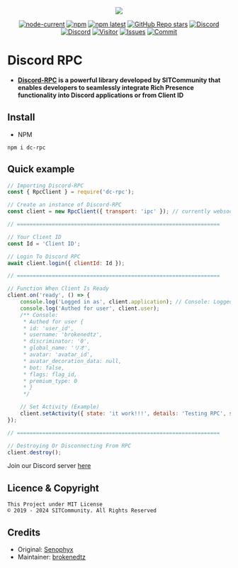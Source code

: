 <div align="center">
  <p>
    <a href="https://www.npmjs.com/package/dc-rpc" target="_blank" rel="noopener noreferrer"><img src="https://nodei.co/npm/dc-rpc.png?downloads=true&downloadRank=true&stars=true"></a>
  </p>
  <p>
    <a href="https://nodejs.org/" target="_blank" rel="noopener noreferrer"><img alt="node-current" src="https://img.shields.io/node/v/distube"></a>
    <a href="https://www.npmjs.com/package/dc-rpc" target="_blank" rel="noopener noreferrer"><img alt="npm" src="https://img.shields.io/npm/dt/dc-rpc"></a>
    <a href="https://www.npmjs.com/package/dc-rpc" target="_blank" rel="noopener noreferrer"><img alt="npm latest" src="https://img.shields.io/npm/v/dc-rpc/latest?color=blue&label=dc-rpc%40latest&logo=npm"></a>
    <a href="https://github.com/skick1234/SITCommunity/discord-rpc" target="_blank" rel="noopener noreferrer"><img alt="GitHub Repo stars" src="https://img.shields.io/github/stars/SITCommunity/discord-rpc"></a>
    <a href="https://discord.gg/qpT2AeYZRN" target="_blank" rel="noopener noreferrer"><img alt="Discord" src="https://img.shields.io/discord/984857299858382908?label=EterNomm&logo=discord"></a>
    <a href="https://discord.cyrateam.xyz" target="_blank" rel="noopener noreferrer"><img alt="Discord" src="https://img.shields.io/discord/984857299858382908?label=SITCommunity&logo=discord"></a>
    <a href="https://github.com/SITCommunity/discord-rpc" target="_blank" rel="noopener noreferrer"><img alt="Visitor" src="https://api.visitorbadge.io/api/visitors?path=https%3A%2F%2Fgithub.com%2FCyraTeam%2Fdiscord-rpc&countColor=%2337d67a&style=flat"></a>
    <a href="https://github.com/SITCommunity/discord-rpc/issues" target="_blank" rel="noopener noreferrer"><img alt="Issues" src="https://img.shields.io/github/issues/SITCommunity/discord-rpc"></a>
    <a href="https://github.com/SITCommunity/discord-rpc" target="_blank" rel="noopener noreferrer"><img alt="Commit" src="https://img.shields.io/github/commit-activity/y/SITCommunity/discord-rpc?label=Commit%20Activity&logo=github"></a>
  </p>
</div>

# Discord RPC
- **[Discord-RPC] is a powerful library developed by SITCommunity that enables developers to seamlessly integrate Rich Presence functionality into Discord applications or from Client ID**

## Install
- NPM
```
npm i dc-rpc
```

## Quick example
```js
// Importing Discord-RPC
const { RpcClient } = require('dc-rpc');

// Create an instance of Discord-RPC
const client = new RpcClient({ transport: 'ipc' }); // currently websocket not supported

// ================================================================

// Your Client ID
const Id = 'Client ID';

// Login To Discord RPC
await client.login({ clientId: Id });

// ================================================================

// Function When Client Is Ready
client.on('ready', () => {
    console.log('Logged in as', client.application); // Console: Logged in as brokenedtz
    console.log('Authed for user', client.user);
    /** Console:
     * Authed for user {
     * id: 'user_id',
     * username: 'brokenedtz',
     * discriminator: '0',
     * global_name: 'リオ',
     * avatar: 'avatar_id',
     * avatar_decoration_data: null,
     * bot: false,
     * flags: flag_id,
     * premium_type: 0
     * }
     */

    // Set Activity (Example)
    client.setActivity({ state: 'it work!!!', details: 'Testing RPC', startTimestamp: Date.now() });
});

// ================================================================

// Destroying Or Disconnecting From RPC
client.destroy();
```

Join our Discord server [here](https://discord.gg/qpT2AeYZRN)

## Licence & Copyright

```
This Project under MIT License
© 2019 - 2024 SITCommunity. All Rights Reserved
```

## Credits
- Original: [Senophyx]
- Maintainer: [brokenedtz]

[Discord-RPC]: https://www.npmjs.com/package/dc-rpc
[Senophyx]: https://github.com/Senophyx
[brokenedtz]: https://github.com/brokenedtzjs
